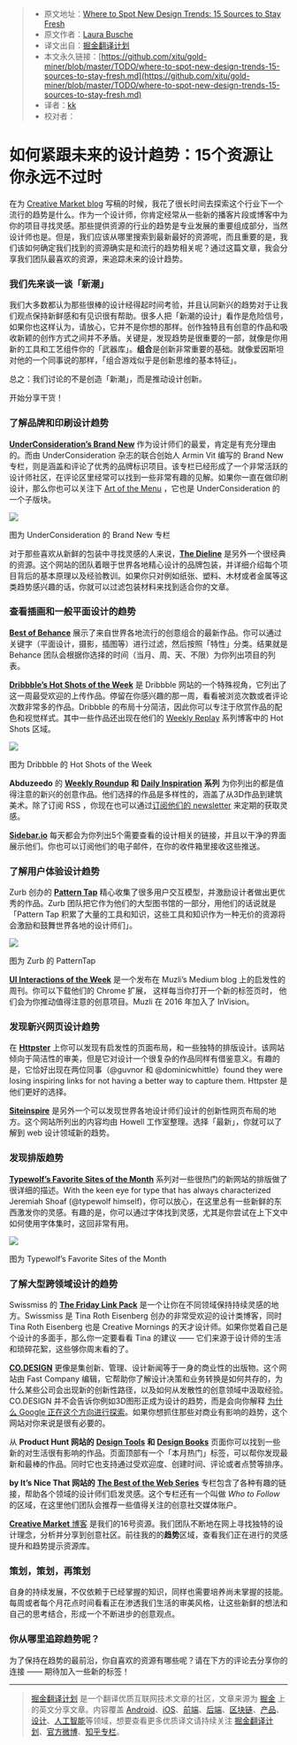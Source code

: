 > * 原文地址：[Where to Spot New Design Trends: 15 Sources to Stay Fresh](https://medium.com/building-creative-market/where-to-spot-new-design-trends-15-sources-to-stay-fresh-8877d6e097b8)
> * 原文作者：[Laura Busche](https://medium.com/@laurabusche?source=post_header_lockup)
> * 译文出自：[掘金翻译计划](https://github.com/xitu/gold-miner)
> * 本文永久链接：[https://github.com/xitu/gold-miner/blob/master/TODO/where-to-spot-new-design-trends-15-sources-to-stay-fresh.md](https://github.com/xitu/gold-miner/blob/master/TODO/where-to-spot-new-design-trends-15-sources-to-stay-fresh.md)
> * 译者：[kk](https://github.com/kangkai124)
> * 校对者：

# 如何紧跟未来的设计趋势：15个资源让你永远不过时

在为 [Creative Market blog](http://www.creativemarket.com/blog) 写稿的时候，我花了很长时间去探索这个行业下一个流行的趋势是什么。作为一个设计师，你肯定经常从一些新的播客片段或博客中为你的项目寻找灵感。那些提供资源的行业的趋势是专业发展的重要组成部分，当然设计师也是。但是，我们应该从哪里搜索到最新最好的资源呢，而且重要的是，我们该如何确定我们找到的资源确实是和流行的趋势相关呢？通过这篇文章，我会分享我们团队最喜欢的资源，来追踪未来的设计趋势。

### **我们先来谈一谈「新潮」**

我们大多数都认为那些很棒的设计经得起时间考验，并且认同新兴的趋势对于让我们观点保持新鲜感和有见识很有帮助。很多人把「新潮的设计」看作是危险信号，如果你也这样认为，请放心，它并不是你想的那样。创作独特且有创意的作品和吸收新颖的创作方式之间并不矛盾。关键是，发现趋势是很重要的一部，就像是你用新的工具和工艺组件你的「武器库」。**组合**是创新非常重要的基础。就像爱因斯坦对他的一个同事说的那样，「组合游戏似乎是创新思维的基本特征」。

总之：我们讨论的不是创造「新潮」，而是推动设计创新。

开始分享干货！

### 了解品牌和印刷设计趋势

[**UnderConsideration’s Brand New**](https://www.underconsideration.com/brandnew/) 作为设计师们的最爱，肯定是有充分理由的。而由 UnderConsideration 杂志的联合创始人 Armin Vit 编写的 Brand New 专栏，则是涵盖和评论了优秀的品牌标识项目。该专栏已经形成了一个非常活跃的设计师社区，在评论区里经常可以找到一些非常有趣的见解。如果你一直在做印刷设计，那么你也可以关注下 [Art of the Menu](http://www.underconsideration.com/artofthemenu/) ，它也是 UnderConsideration 的一个子版块。

![](https://cdn-images-1.medium.com/max/800/1*TTBnRu5b9sjhJ7ZEmuj2RQ.jpeg)

图为 UnderConsideration 的 Brand New 专栏

对于那些喜欢从新鲜的包装中寻找灵感的人来说，[**The Dieline**](http://www.thedieline.com/blog) 是另外一个很经典的资源。这个网站的团队着眼于世界各地精心设计的品牌包装，并详细介绍每个项目背后的基本原理以及经验教训。如果你只对例如纸张、塑料、木材或者金属等这类趋势感兴趣的话，你就可以过滤包装材料来找到适合你的文章。

### 查看插画和一般平面设计的趋势

[**Best of Behance**](https://www.behance.net/) 展示了来自世界各地流行的创意组合的最新作品。你可以通过关键字（平面设计，摄影，插图等）进行过滤，然后按照「特性」分类。结果就是 Behance 团队会根据你选择的时间（当月、周、天、不限）为你列出项目的列表。

[**Dribbble’s Hot Shots of the Week**](https://dribbble.com/shots/week/2017-10-30?utm_content=hot-shots-see-all-link) 是 Dribbble 网站的一个特殊视角，它列出了这一周最受欢迎的上传作品。停留在你感兴趣的那一周，看看被浏览次数或者评论次数非常多的作品。Dribbble 的布局十分简洁，因此你可以专注于欣赏作品的配色和视觉样式。其中一些作品还出现在他们的 [Weekly Replay](https://dribbble.com/stories/categories/weekly-replay) 系列博客中的 Hot Shots 区域。

![](https://cdn-images-1.medium.com/max/800/1*6e9aBZ3PSkKq0CuuBEjRbg.jpeg)

图为 Dribbble 的 Hot Shots of the Week

**Abduzeedo** 的 [**Weekly Roundup**](http://abduzeedo.com/tags/weekly-roundup) **和** [**Daily Inspiration**](http://abduzeedo.com/tags/daily-inspiration) **系列** 为你列出的都是值得注意的新兴的创意作品。他们选择的作品是多样性的，涵盖了从3D作品到建筑美术。除了订阅 RSS ，你现在也可以通过[订阅他们的 newsletter](http://abduzeedo.com/mailchimp-subscribe-abduzeedo-mailing-list) 来定期的获取灵感。

[**Sidebar.io**](https://sidebar.io) 每天都会为你列出5个需要查看的设计相关的链接，并且以干净的界面展示他们。你也可以订阅他们的电子邮件，在你的收件箱里接收这些推送。

### 了解用户体验设计趋势

Zurb 创办的 [**Pattern Tap**](https://zurb.com/patterntap) 精心收集了很多用户交互模型，并激励设计者做出更优秀的作品。Zurb 团队把它作为他们的大型图书馆的一部分，用他们的话说就是「Pattern Tap 积累了大量的工具和知识，这些工具和知识作为一种无价的资源将会激励和鼓舞世界各地的设计师们」。

![](https://cdn-images-1.medium.com/max/800/1*w3T0VLKyy2qTolK5uNVfdw.jpeg)

图为 Zurb 的 PatternTap

[**UI Interactions of the Week**](https://medium.muz.li/) 是一个发布在 Muzli’s Medium blog 上的启发性的周刊。你可以下载他们的 Chrome 扩展， 这样每当你打开一个新的标签页时， 他们会为你推动值得注意的创意项目。Muzli 在 2016 年加入了 InVision。

### 发现新兴网页设计趋势

在 [**Httpster**](https://httpster.net/) 上你可以发现有启发性的页面布局，和一些独特的排版设计。该网站倾向于简洁性的审美，但是它对设计一个很复杂的作品同样有借鉴意义。有趣的是，它恰好出现在两位同事（@guvnor 和 @dominicwhittle）found they were losing inspiring links for not having a better way to capture them. Httpster 是他们更好的选择。

[**Siteinspire**](https://www.siteinspire.com/) 是另外一个可以发现世界各地设计师们设计的创新性网页布局的地方。这个网站所列出的内容均由 Howell 工作室整理。选择「最新」，你就可以了解到 web 设计领域新的趋势。

### 发现排版趋势

[**Typewolf’s Favorite Sites of the Month**](https://www.typewolf.com/blog) 系列对一些很热门的新网站的排版做了很详细的描述。With the keen eye for type that has always characterized Jeremiah Shoaf (@typewolf himself)，你可以放心，在这里总有一些新鲜的东西激发你的灵感。有趣的是，你可以通过字体找到灵感，尤其是你尝试在上下文中如何使用字体集时，这回非常有用。

![](https://cdn-images-1.medium.com/max/800/1*dGNyyGU6gCdXQ1PhHJuXyQ.png)

图为 Typewolf’s Favorite Sites of the Month

### 了解大型跨领域设计的趋势

Swissmiss 的 [**The Friday Link Pack**](http://www.swiss-miss.com/link-pack) 是一个让你在不同领域保持持续灵感的地方。Swissmiss 是 Tina Roth Eisenberg 创办的非常受欢迎的设计类博客，同时 Tina Roth Eisenberg 也是 Creative Mornings 的天才设计师。如果你觉着自己是个设计的多面手，那么你一定要看看 Tina 的建议 —— 它们来源于设计师的生活和琐碎花絮，这些够你周末看的了。

[**CO.DESIGN**](https://www.fastcodesign.com/90148702/google-is-building-a-new-kind-of-clipart) 更像是集创新、管理、设计新闻等于一身的商业性的出版物。这个网站由 Fast Company 编辑，它帮助你了解设计决策和业务转换是如何共存的，为什么某些公司会出现新的创新性路径，以及如何从发散性的创意领域中汲取经验。CO.DESIGN 并不会告诉你例如3D图形正成为设计的趋势，而是会向你解释 [为什么 Google 正在这个方向进行探索](https://www.fastcodesign.com/90148702/google-is-building-a-new-kind-of-clipart)。如果你想抓住那些对商业有影响的趋势，这个网站对你来说是很有必要的。

从 **Product Hunt 网站的** [**Design Tools**](https://www.producthunt.com/topics/design-tools) **和** [**Design Books**](https://www.producthunt.com/topics/design-books) 页面你可以找到一些新的对生活很有影响的作品。页面顶部有一个「本月热门」标签，可以帮你发现最新和最棒的作品。同时它也支持通过受欢迎度、创建时间、评论或者点赞等排序。

**by It’s Nice That 网站的** [**The Best of the Web Series**](https://www.itsnicethat.com/categories/best-of-the-web)  专栏包含了各种有趣的链接，帮助各个领域的设计师们启发灵感。这个专栏还有一个叫做 *Who to Follow* 的区域，在这里他们团队会推荐一些值得关注的创意社交媒体账户。

[**Creative Market** 博客](https://creativemarket.com/blog/category/design-trends) 是我们的16号资源。我们团队不断地在网上寻找独特的设计理念，分析并分享到创意社区。前往我的的**趋势**区域，查看我们正在进行的灵感提升和趋势提示资源库。

### **策划，策划，再策划**

自身的持续发展，不仅依赖于已经掌握的知识，同样也需要培养尚未掌握的技能。每周或者每个月花点时间看看正在渗透我们生活的审美风格，让这些新鲜的想法和自己的思考结合，形成一个不断进步的创意观点。

### **你从哪里追踪趋势呢？**

为了保持在趋势的最前沿，你自喜欢的资源有哪些呢？请在下方的评论去分享你的连接 —— 期待加入一些新的标签！


---

> [掘金翻译计划](https://github.com/xitu/gold-miner) 是一个翻译优质互联网技术文章的社区，文章来源为 [掘金](https://juejin.im) 上的英文分享文章。内容覆盖 [Android](https://github.com/xitu/gold-miner#android)、[iOS](https://github.com/xitu/gold-miner#ios)、[前端](https://github.com/xitu/gold-miner#前端)、[后端](https://github.com/xitu/gold-miner#后端)、[区块链](https://github.com/xitu/gold-miner#区块链)、[产品](https://github.com/xitu/gold-miner#产品)、[设计](https://github.com/xitu/gold-miner#设计)、[人工智能](https://github.com/xitu/gold-miner#人工智能)等领域，想要查看更多优质译文请持续关注 [掘金翻译计划](https://github.com/xitu/gold-miner)、[官方微博](http://weibo.com/juejinfanyi)、[知乎专栏](https://zhuanlan.zhihu.com/juejinfanyi)。
